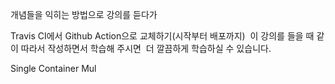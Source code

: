 개념들을 익히는 방법으로 강의를 듣다가 

Travis CI에서 Github Action으로 교체하기(시작부터 배포까지) 
이 강의를 들을 때 같이 따라서 작성하면서 학습해 주시면 
더 깔끔하게 학습하실 수 있습니다.


Single Container
Mul
